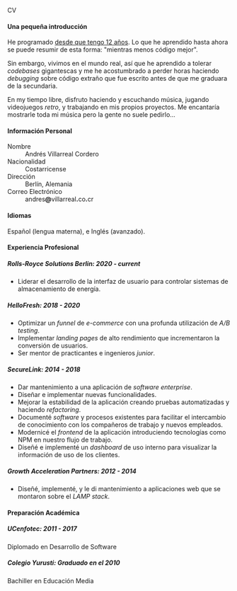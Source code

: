 CV

#### Una pequeña introducción

He programado [desde que tengo 12 años](https://kaeruct.github.io/posts/origins.html). Lo que he aprendido hasta ahora se puede resumir de esta forma: "mientras menos código mejor".

Sin embargo, vivimos en el mundo real, así que he aprendido a tolerar _codebases_ gigantescas y me he acostumbrado a perder horas haciendo _debugging_ sobre código extraño que fue escrito antes de que me graduara de la secundaria.

En my tiempo libre, disfruto haciendo y escuchando música, jugando videojuegos _retro_, y trabajando en mis propios proyectos. Me encantaría mostrarle toda mi música pero la gente no suele pedirlo...

#### Información Personal

<dl class="personal-info">
<dt>Nombre</dt>
<dd>Andrés Villarreal Cordero</dd>
<dt>Nacionalidad</dt>
<dd>Costarricense</dd>
<dt>Dirección</dt>
<dd>Berlín, Alemania</dd>
<dt>Correo Electrónico</dt>
<dd>andres<strong>@</strong>villarreal<strong>.</strong>co<strong>.</strong>cr</dd>
</dl>

#### Idiomas

Español (lengua materna), e Inglés (avanzado).

#### Experiencia Profesional

##### Rolls-Royce Solutions Berlin: 2020 - current

*   Liderar el desarrollo de la interfaz de usuario para controlar sistemas de almacenamiento de energía.

##### HelloFresh: 2018 - 2020

*   Optimizar un _funnel_ de _e-commerce_ con una profunda utilización de _A/B testing_.
*   Implementar _landing pages_ de alto rendimiento que incrementaron la conversión de usuarios.
*   Ser mentor de practicantes e ingenieros _junior_.

##### SecureLink: 2014 - 2018

*   Dar mantenimiento a una aplicación de _software_ _enterprise_.
*   Diseñar e implementar nuevas funcionalidades.
*   Mejorar la estabilidad de la aplicación creando pruebas automatizadas y haciendo _refactoring_.
*   Documenté _software_ y procesos existentes para facilitar el intercambio de conocimiento con los compañeros de trabajo y nuevos empleados.
*   Modernicé el _frontend_ de la aplicación introduciendo tecnologías como NPM en nuestro flujo de trabajo.
*   Diseñé e implementé un _dashboard_ de uso interno para visualizar la información de uso de los clientes.

##### Growth Acceleration Partners: 2012 - 2014

*   Diseñé, implementé, y le di mantenimiento a aplicaciones web que se montaron sobre el _LAMP stack_.

#### Preparación Académica

##### UCenfotec: 2011 - 2017

Diplomado en Desarrollo de Software

##### Colegio Yurusti: Graduado en el 2010

Bachiller en Educación Media